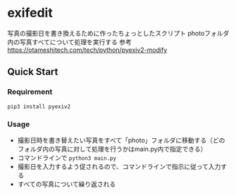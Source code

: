 # exifedit
写真の撮影日を書き換えるために作ったちょっとしたスクリプト
photoフォルダ内の写真すべてについて処理を実行する
参考 https://otameshitech.com/tech/python/pyexiv2-modify

## Quick Start
### Requirement
```
pip3 install pyexiv2
```
### Usage
- 撮影日時を書き替えたい写真をすべて「photo」フォルダに移動する（どのフォルダ内の写真に対して処理を行うかはmain.py内で指定できる）
- コマンドラインで `python3 main.py`
- 撮影日を入力するよう促されるので、コマンドラインで指示に従って入力する
- すべての写真について繰り返される
